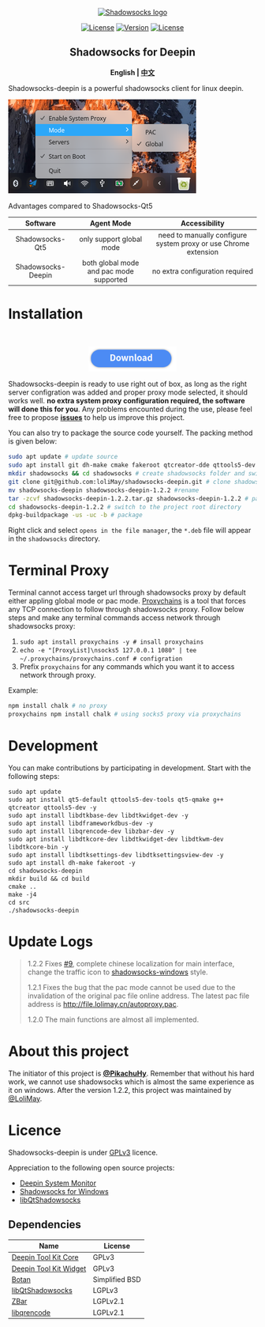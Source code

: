 <p align="center"><a href="https://github.com/lolimay/shadowsocks-deepin" target="_blank" rel="noopener noreferrer"><img width="100" src="http://images.lolimay.cn/18-9-28/52492273.jpg" alt="Shadowsocks logo"></a></p><p align="center">
  <a href="https://github.com/lolimay/shadowsocks-deepin"><img src="https://img.shields.io/github/stars/lolimay/shadowsocks-deepin.svg" alt="License"></a>
  <a href="https://github.com/lolimay/shadowsocks-deepin"><img src="https://img.shields.io/badge/version-1.2.2-brightgreen.svg" alt="Version"></a>
  <a href="https://github.com/lolimay/shadowsocks-deepin"><img src="https://img.shields.io/badge/license-GPLv3-green.svg" alt="License"></a>
</p>

<h2 align="center">Shadowsocks for Deepin</h2>

**<p align="center">English | <a href="./docs/README_CN.md">中文</a></p>**

Shadowsocks-deepin is a powerful shadowsocks client for linux deepin.

![](docs/images/demo_EN.png)


Advantages compared to Shadowsocks-Qt5

|Software|Agent Mode|Accessibility|
|:-:|:-:|:-:|
|Shadowsocks-Qt5|only support global mode|need to manually configure system proxy or use Chrome extension|
|Shadowsocks-Deepin|both global mode and pac mode supported|no extra configuration required

# Installation
<br>
<p align="center"><a href="http://file.lolimay.cn/shadowsocks-deepin_1.2.2_amd64.deb"><img src="docs/images/download_button.png" height="50"/></a></p>

Shadowsocks-deepin is ready to use right out of box, as long as the right server configration was added and proper proxy mode selected, it should works well. **no extra system proxy configuration required, the software will done this for you**.
Any problems encounted during the use, please feel free to propose [**issues**](https://github.com/loliMay/shadowsocks-deepin/issues/new) to help us improve this project.

You can also try to package the source code yourself. The packing method is given below:
````bash
sudo apt update # update source
sudo apt install git dh-make cmake fakeroot qtcreator-dde qttools5-dev g++ -y #install dependencies
mkdir shadowsocks && cd shadowsocks # create shadowsocks folder and switch to this path
git clone git@github.com:loliMay/shadowsocks-deepin.git # clone shadowsocks-deepin repo
mv shadowsocks-deepin shadowsocks-deepin-1.2.2 #rename
tar -zcvf shadowsocks-deepin-1.2.2.tar.gz shadowsocks-deepin-1.2.2 # package to *.tar.gz
cd shadowsocks-deepin-1.2.2 # switch to the project root directory
dpkg-buildpackage -us -uc -b # package
````

Right click and select `opens in the file manager`, the `*.deb` file will appear in the `shadowsocks` directory.

# Terminal Proxy
Terminal cannot access target url through shadowsocks proxy by default either appling global mode or pac mode. [Proxychains](https://github.com/haad/proxychains) is a tool that forces any TCP connection to follow through shadowsocks proxy. Follow below steps and make any terminal commands access network through shadowsocks proxy:
1. `sudo apt install proxychains -y # insall proxychains`
2. `echo -e "[ProxyList]\nsocks5 127.0.0.1 1080" | tee ~/.proxychains/proxychains.conf # configration`
3. Prefix `proxychains` for any commands which you want it to access network through proxy.

Example:
````bash
npm install chalk # no proxy
proxychains npm install chalk # using socks5 proxy via proxychains
````



# Development

You can make contributions by participating in development. Start with the following steps:

````
sudo apt update
sudo apt install qt5-default qttools5-dev-tools qt5-qmake g++ qtcreator qttools5-dev -y
sudo apt install libdtkbase-dev libdtkwidget-dev -y
sudo apt install libdframeworkdbus-dev -y
sudo apt install libqrencode-dev libzbar-dev -y
sudo apt install libdtkcore-dev libdtkwidget-dev libdtkwm-dev libdtkcore-bin -y
sudo apt install libdtksettings-dev libdtksettingsview-dev -y
sudo apt install dh-make fakeroot -y
cd shadowsocks-deepin
mkdir build && cd build
cmake ..
make -j4
cd src
./shadowsocks-deepin
````
# Update Logs
> 1.2.2 Fixes [#9](https://github.com/lolimay/shadowsocks-deepin/issues/9), complete chinese localization for main interface, change the traffic icon to [shadowsocks-windows](https://github.com/shadowsocks/shadowsocks-windows) style.
>
> 1.2.1 Fixes the bug that the pac mode cannot be used due to the invalidation of the original pac file online address. The latest pac file address is http://file.lolimay.cn/autoproxy.pac.
>
> 1.2.0 The main functions are almost all implemented.

# About this project
The initiator of this project is **[@PikachuHy](https://github.com/PikachuHy)**. Remember that without his hard work, we cannot use shadowsocks which is almost the same experience as it on windows. After the version 1.2.2, this project was maintained by [@LoliMay](https://github.com/lolimay).

# Licence

Shadowsocks-deepin is under [GPLv3](LICENSE) licence.

Appreciation to the following open source projects:

- [Deepin System Monitor](https://github.com/linuxdeepin/deepin-system-monitor)
- [Shadowsocks for Windows](https://github.com/shadowsocks/shadowsocks-windows)
- [libQtShadowsocks](https://github.com/shadowsocks/libQtShadowsocks)

## Dependencies

| Name                   | License        |
| ---------------------- | -------------- |
| [Deepin Tool Kit Core](https://github.com/linuxdeepin/dtkcore)   | GPLv3          |
| [Deepin Tool Kit Widget](https://github.com/linuxdeepin/dtkwidget) | GPLv3          |
| [Botan](https://github.com/randombit/botanss)                  | Simplified BSD |
| [libQtShadowsocks](https://github.com/shadowsocks/libQtShadowsocks)       | LGPLv3   |
| [ZBar](https://github.com/ZBar/ZBar)                   | LGPLv2.1       |
| [libqrencode](https://github.com/fukuchi/libqrencode)            | LGPLv2.1       |


